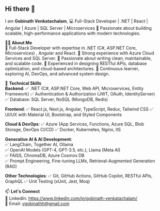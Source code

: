 ## Hi there 👋
I am **Gobinath Venkatachalam**,
💻 Full-Stack Developer | .NET | React | Angular | Azure | SQL Server | Microservices 
🚀 Passionate about building scalable, high-performance applications with modern technologies.

👨‍💻 **About Me**  
🔹 Full-Stack Developer with expertise in .NET (C#, ASP.NET Core, Microservices) , Angular and React. 
🔹 Strong experience with Azure Cloud Services and SQL Server. 
🔹 Passionate about writing clean, maintainable, and scalable code. 
🔹 Experienced in designing RESTful APIs, database optimization, and cloud-based architectures. 
🔹 Continuous learner, exploring AI, DevOps, and advanced system design. 

🚀 **Technical Skills**     
**Backend**: 
✅ .NET (C#, ASP.NET Core, Web API, Microservices, Entity Framework) 
✅ Authentication & Authorization (JWT, OAuth, IdentityServer) 
✅ Database: SQL Server, NoSQL (MongoDB, Redis) 

**Frontend**:
✅ React.js, Next.js, Angular, TypeScript, Redux, Tailwind CSS 
✅ UI/UX with Material UI, Bootstrap, and Styled Components 

**Cloud & DevOps**: 
✅ Azure (App Services, Functions, Azure SQL, Blob Storage, DevOps CI/CD) 
✅ Docker, Kubernetes, Nginx, IIS 

**Generative AI & AI Development**:  
✅ LangChain, Together AI, Ollama  
✅ OpenAI Models (GPT-4, GPT-3.5, etc.), Llama (Meta AI)  
✅ FAISS, ChromaDB, Azure Cosmos DB  
✅ Prompt Engineering, Fine-tuning LLMs, Retrieval-Augmented Generation (RAG)
     
**Other Technologies**: 
✅ Git, GitHub Actions, GitHub Copilot, RESTful APIs, GraphQL 
✅ Unit Testing (xUnit, Jest, Moq) 
    
📫 **Let's Connect**  
🔗 LinkedIn: https://www.linkedin.com/in/gobinath-venkatachalam/    
📧 Email: vgobinathh@gmail.com 
 
